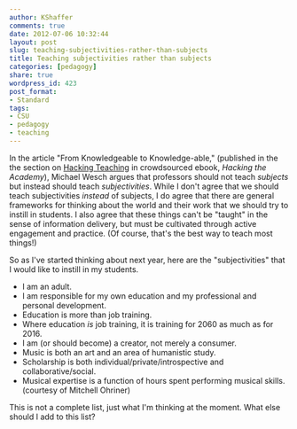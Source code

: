 ```yaml
---
author: KShaffer
comments: true
date: 2012-07-06 10:32:44
layout: post
slug: teaching-subjectivities-rather-than-subjects
title: Teaching subjectivities rather than subjects
categories: [pedagogy]
share: true
wordpress_id: 423
post_format:
- Standard
tags:
- CSU
- pedagogy
- teaching
---
```


In the article "From Knowledgeable to Knowledge-able," (published in the the section on [Hacking Teaching](http://www.digitalculture.org/hacking-the-academy/hacking-teaching/) in crowdsourced ebook, _Hacking the Academy_), Michael Wesch argues that professors should not teach _subjects_ but instead should teach _subjectivities_. While I don't agree that we should teach subjectivities _instead_ of subjects, I do agree that there are general frameworks for thinking about the world and their work that we should try to instill in students. I also agree that these things can't be "taught" in the sense of information delivery, but must be cultivated through active engagement and practice. (Of course, that's the best way to teach most things!)

So as I've started thinking about next year, here are the "subjectivities" that I would like to instill in my students.




  * I am an adult.  
  * I am responsible for my own education and my professional and personal development.  
  * Education is more than job training.  
  * Where education _is_ job training, it is training for 2060 as much as for 2016.  
  * I am (or should become) a creator, not merely a consumer.  
  * Music is both an art and an area of humanistic study.  
  * Scholarship is both individual/private/introspective and collaborative/social.  
  * Musical expertise is a function of hours spent performing musical skills. (courtesy of Mitchell Ohriner)



This is not a complete list, just what I'm thinking at the moment. What else should I add to this list?
